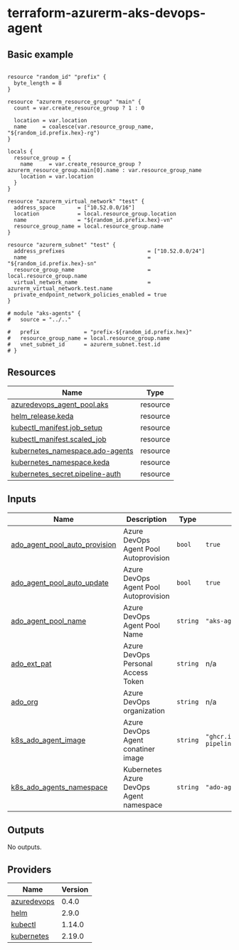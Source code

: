 # terraform-azurerm-aks-devops-agent

<!-- BEGIN_TF_DOCS -->



## Basic example

```hcl

resource "random_id" "prefix" {
  byte_length = 8
}

resource "azurerm_resource_group" "main" {
  count = var.create_resource_group ? 1 : 0

  location = var.location
  name     = coalesce(var.resource_group_name, "${random_id.prefix.hex}-rg")
}

locals {
  resource_group = {
    name     = var.create_resource_group ? azurerm_resource_group.main[0].name : var.resource_group_name
    location = var.location
  }
}

resource "azurerm_virtual_network" "test" {
  address_space       = ["10.52.0.0/16"]
  location            = local.resource_group.location
  name                = "${random_id.prefix.hex}-vn"
  resource_group_name = local.resource_group.name
}

resource "azurerm_subnet" "test" {
  address_prefixes                          = ["10.52.0.0/24"]
  name                                      = "${random_id.prefix.hex}-sn"
  resource_group_name                       = local.resource_group.name
  virtual_network_name                      = azurerm_virtual_network.test.name
  private_endpoint_network_policies_enabled = true
}

# module "aks-agents" {
#   source = "../.."

#   prefix              = "prefix-${random_id.prefix.hex}"
#   resource_group_name = local.resource_group.name
#   vnet_subnet_id      = azurerm_subnet.test.id
# }

```
## Resources

| Name | Type |
|------|------|
| [azuredevops_agent_pool.aks](https://registry.terraform.io/providers/microsoft/azuredevops/latest/docs/resources/agent_pool) | resource |
| [helm_release.keda](https://registry.terraform.io/providers/hashicorp/helm/latest/docs/resources/release) | resource |
| [kubectl_manifest.job_setup](https://registry.terraform.io/providers/gavinbunney/kubectl/latest/docs/resources/manifest) | resource |
| [kubectl_manifest.scaled_job](https://registry.terraform.io/providers/gavinbunney/kubectl/latest/docs/resources/manifest) | resource |
| [kubernetes_namespace.ado-agents](https://registry.terraform.io/providers/hashicorp/kubernetes/latest/docs/resources/namespace) | resource |
| [kubernetes_namespace.keda](https://registry.terraform.io/providers/hashicorp/kubernetes/latest/docs/resources/namespace) | resource |
| [kubernetes_secret.pipeline-auth](https://registry.terraform.io/providers/hashicorp/kubernetes/latest/docs/resources/secret) | resource |

## Inputs

| Name | Description | Type | Default | Required |
|------|-------------|------|---------|:--------:|
| <a name="input_ado_agent_pool_auto_provision"></a> [ado\_agent\_pool\_auto\_provision](#input\_ado\_agent\_pool\_auto\_provision) | Azure DevOps Agent Pool Autoprovision | `bool` | `true` | no |
| <a name="input_ado_agent_pool_auto_update"></a> [ado\_agent\_pool\_auto\_update](#input\_ado\_agent\_pool\_auto\_update) | Azure DevOps Agent Pool Autoprovision | `bool` | `true` | no |
| <a name="input_ado_agent_pool_name"></a> [ado\_agent\_pool\_name](#input\_ado\_agent\_pool\_name) | Azure DevOps Agent Pool Name | `string` | `"aks-agents-pool-001"` | no |
| <a name="input_ado_ext_pat"></a> [ado\_ext\_pat](#input\_ado\_ext\_pat) | Azure DevOps Personal Access Token | `string` | n/a | yes |
| <a name="input_ado_org"></a> [ado\_org](#input\_ado\_org) | Azure DevOps organization | `string` | n/a | yes |
| <a name="input_k8s_ado_agent_image"></a> [k8s\_ado\_agent\_image](#input\_k8s\_ado\_agent\_image) | Azure DevOps Agent conatiner image | `string` | `"ghcr.io/tonyskidmore/ado-pipelines-agent:latest"` | no |
| <a name="input_k8s_ado_agents_namespace"></a> [k8s\_ado\_agents\_namespace](#input\_k8s\_ado\_agents\_namespace) | Kubernetes Azure DevOps Agent namespace | `string` | `"ado-agents"` | no |

## Outputs

No outputs.

## Providers

| Name | Version |
|------|---------|
| <a name="provider_azuredevops"></a> [azuredevops](#provider\_azuredevops) | 0.4.0 |
| <a name="provider_helm"></a> [helm](#provider\_helm) | 2.9.0 |
| <a name="provider_kubectl"></a> [kubectl](#provider\_kubectl) | 1.14.0 |
| <a name="provider_kubernetes"></a> [kubernetes](#provider\_kubernetes) | 2.19.0 |


<!-- END_TF_DOCS -->

